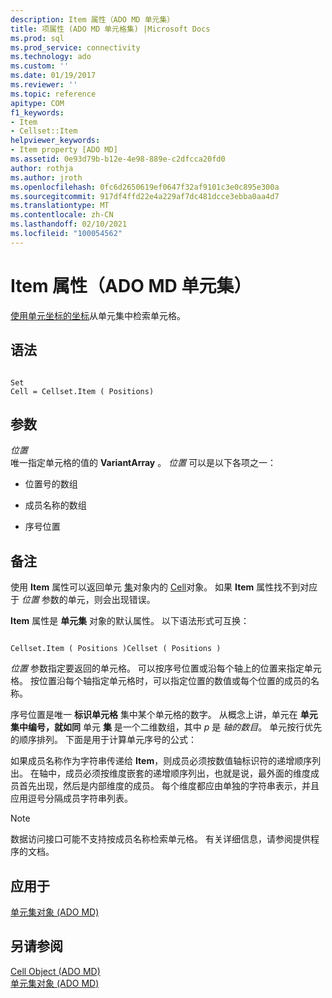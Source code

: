 ```yaml
---
description: Item 属性（ADO MD 单元集）
title: 项属性 (ADO MD 单元格集) |Microsoft Docs
ms.prod: sql
ms.prod_service: connectivity
ms.technology: ado
ms.custom: ''
ms.date: 01/19/2017
ms.reviewer: ''
ms.topic: reference
apitype: COM
f1_keywords:
- Item
- Cellset::Item
helpviewer_keywords:
- Item property [ADO MD]
ms.assetid: 0e93d79b-b12e-4e98-889e-c2dfcca20fd0
author: rothja
ms.author: jroth
ms.openlocfilehash: 0fc6d2650619ef0647f32af9101c3e0c895e300a
ms.sourcegitcommit: 917df4ffd22e4a229af7dc481dcce3ebba0aa4d7
ms.translationtype: MT
ms.contentlocale: zh-CN
ms.lasthandoff: 02/10/2021
ms.locfileid: "100054562"
---
```

# <a name="item-property-ado-md-cellset"></a>Item 属性（ADO MD 单元集）
[使用单元坐标的坐标](./cellset-object-ado-md.md)从单元集中检索单元格。  
  
## <a name="syntax"></a>语法  
  
```  
  
Set  
Cell = Cellset.Item ( Positions)  
```  
  
## <a name="parameters"></a>参数  
 *位置*  
 唯一指定单元格的值的 **VariantArray** 。 *位置* 可以是以下各项之一：  
  
-   位置号的数组  
  
-   成员名称的数组  
  
-   序号位置  
  
## <a name="remarks"></a>备注  
 使用 **Item** 属性可以返回单元 [集](./cellset-object-ado-md.md)对象内的 [Cell](./cell-object-ado-md.md)对象。 如果 **Item** 属性找不到对应于 *位置* 参数的单元，则会出现错误。  
  
 **Item** 属性是 **单元集** 对象的默认属性。 以下语法形式可互换：  
  
```  
  
Cellset.Item ( Positions )Cellset ( Positions )  
```  
  
 *位置* 参数指定要返回的单元格。 可以按序号位置或沿每个轴上的位置来指定单元格。 按位置沿每个轴指定单元格时，可以指定位置的数值或每个位置的成员的名称。  
  
 序号位置是唯一 **标识单元格** 集中某个单元格的数字。 从概念上讲，单元在 **单元集中编号，就如同** 单元 **集** 是一个二维数组，其中 *p* 是 *轴的数目*。 单元按行优先的顺序排列。 下面是用于计算单元序号的公式：  
  
 如果成员名称作为字符串传递给 **Item**，则成员必须按数值轴标识符的递增顺序列出。 在轴中，成员必须按维度嵌套的递增顺序列出，也就是说，最外面的维度成员首先出现，然后是内部维度的成员。 每个维度都应由单独的字符串表示，并且应用逗号分隔成员字符串列表。  
  
> [!NOTE]
>  数据访问接口可能不支持按成员名称检索单元格。 有关详细信息，请参阅提供程序的文档。  
  
## <a name="applies-to"></a>应用于  
 [单元集对象 (ADO MD)](./cellset-object-ado-md.md)  
  
## <a name="see-also"></a>另请参阅  
 [Cell Object (ADO MD) ](./cell-object-ado-md.md)   
 [单元集对象 (ADO MD)](./cellset-object-ado-md.md)